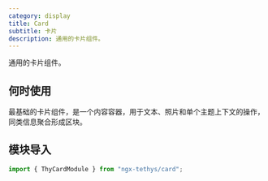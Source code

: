 ```yaml
---
category: display
title: Card
subtitle: 卡片
description: 通用的卡片组件。
---
```

<alert>通用的卡片组件。</alert>

## 何时使用

最基础的卡片组件，是一个内容容器，用于文本、照片和单个主题上下文的操作，同类信息聚合形成区块。

## 模块导入
```ts
import { ThyCardModule } from "ngx-tethys/card";
```

<examples />
